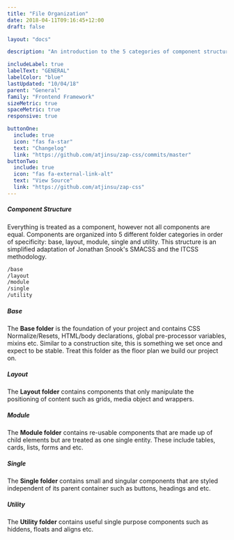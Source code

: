 ```yaml
---
title: "File Organization"
date: 2018-04-11T09:16:45+12:00
draft: false

layout: "docs"

description: "An introduction to the 5 categories of component structure."

includeLabel: true
labelText: "GENERAL"
labelColor: "blue"
lastUpdated: "10/04/18"
parent: "General"
family: "Frontend Framework"
sizeMetric: true
spaceMetric: true
responsive: true

buttonOne:
  include: true
  icon: "fas fa-star"
  text: "Changelog"
  link: "https://github.com/atjinsu/zap-css/commits/master"
buttonTwo:
  include: true
  icon: "fas fa-external-link-alt"
  text: "View Source"
  link: "https://github.com/atjinsu/zap-css"
---
```


##### Component Structure

Everything is treated as a component, however not all components are equal. Components are organized into 5 different folder categories in order of specificity: base, layout, module, single and utility. This structure is an simplified adaptation of Jonathan Snook's SMACSS and the ITCSS methodology.

```html
/base
/layout
/module
/single
/utility
```

##### Base

The **Base folder** is the foundation of your project and contains CSS Normalize/Resets, HTML/body declarations, global pre-processor variables, mixins etc. Similar to a construction site, this is something we set once and expect to be stable. Treat this folder as the floor plan we build our project on.

##### Layout

The **Layout folder** contains components that only manipulate the positioning of content such as grids, media object and wrappers.

##### Module

The **Module folder** contains re-usable components that are made up of child elements but are treated as one single entity. These include tables, cards, lists, forms and etc.

##### Single

The **Single folder** contains small and singular components that are styled independent of its parent container such as buttons, headings and etc.

##### Utility

The **Utility folder** contains useful single purpose components such as hiddens, floats and aligns etc.
